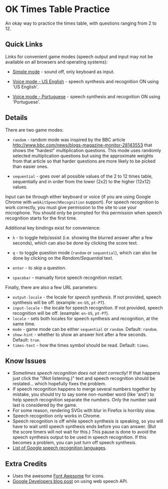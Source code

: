 # OK Times Table Practice #

An okay way to practice the times table, with questions ranging from 2 to 12.

## Quick Links

Links for convenient game modes (speech output and input may not be available on all browsers and operating systems):

* [Simple mode](http://fmilitao.github.io/ok-times/) - sound off, only keyboard as input.

* [Voice mode - US English](http://fmilitao.github.io/ok-times/?locale=en-US) - speech synthesis and recognition ON using 'US English'.

* [Voice mode - Portuguese](http://fmilitao.github.io/ok-times/?locale=pt-PT&times-text=vezes) - speech synthesis and recognition ON using 'Portuguese'.

## Details

There are two game modes:

* `random` - random mode was inspired by the BBC article http://www.bbc.com/news/blogs-magazine-monitor-28143553 that shows the "hardest" multiplication questions. This mode uses randomly selected multiplication questions but using the approximate weights from that article so that harder questions are more likely to be picked than easier ones.

* `sequential` - goes over all possible values of the 2 to 12 times table, sequentially and in order from the lower (2x2) to the higher (12x12) values.


Input can be through either keyboard or voice (if you are using Google Chrome with `webkitSpeechRecognition` support). For speech recognition to work correctly, you must give permission to the site to use your microphone. You should only be prompted for this permission when speech recognition starts for the first time.


Additional key bindings exist for convenience:

* `h` - to toggle *h*elp/assist (i.e. showing the blurred answer after a few seconds), which can also be done by clicking the score text.

* `q` - to toggle *q*uestion mode (`random` or `sequential`), which can also be done by clicking on the _Random_/_Sequential_ text.

* `enter` - to skip a question.

* `spacebar` - manually force speech recognition restart.


Finally, there are also a few URL parameters:

* `output-locale` - the locale for _speech synthesis_. If not provided, speech synthesis will be off. (example: `en-US`, `pt-PT`).
* `input-locale` - the locale for speech recognition. If not provided, speech recognition will be off. (example: `en-US`, `pt-PT`).
* `locale` - sets both locales for speech synthesis and recognition, at the same time.
* `mode` - game mode can be either `sequential` or `random`. Default: `random`.
* `show-hint` - whether to show an answer hint after a few seconds. Default: `true`.
* `times-text` - how the times symbol should be read. Default: `times`.


## Know Issues

* *Sometimes speech recognition does not start correctly!* If that happens just click the "(Not listening.)" text and speech recognition should be restated... which hopefully fixes the problem.
* If speech recognition happens to merge several numbers together by mistake, you should try to say some non-number word (like 'and') to help speech recognition separate the numbers. Only the number said last is considered by the game.
* For some reason, rendering SVGs with blur in Firefox is horribly slow.
* Speech recognition only works in Chrome.
* Speech recognition is off while speech synthesis is speaking, so you will have to wait until speech synthesis ends before you can answer. (But the score timers will not wait for this.) This pause is done to avoid the speech synthesis output to be used in speech recognition. If this becomes a problem, you can just turn off speech synthesis.
* [List of Google speech recognition languages](https://cloud.google.com/speech/docs/languages).

## Extra Credits

* Uses the awesome [Font Awesome](http://fontawesome.io/) for icons.
* [Google Developers blog post](https://developers.google.com/web/updates/2013/01/Voice-Driven-Web-Apps-Introduction-to-the-Web-Speech-API) on using web speech API.

